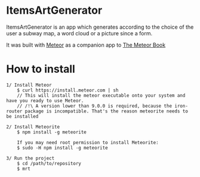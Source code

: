 # ItemsArtGenerator

ItemsArtGenerator is an app which generates according to the choice of the user a subway map, a word cloud or a picture since a form.

It was built with [Meteor](http://meteor.com) as a companion app to [The Meteor Book](http://themeteorbook.com)

# How to install

    1/ Install Meteor
        $ curl https://install.meteor.com | sh 
        // This will install the meteor executable onto your system and have you ready to use Meteor.
        // /!\ A version lower than 9.0.0 is required, because the iron-router package is incompatible. That's the reason meteorite needs to be installed

    2/ Install Meteorite
        $ npm install -g meteorite

        If you may need root permission to install Meteorite:
        $ sudo -H npm install -g meteorite

    3/ Run the project
        $ cd /path/to/repository
        $ mrt
